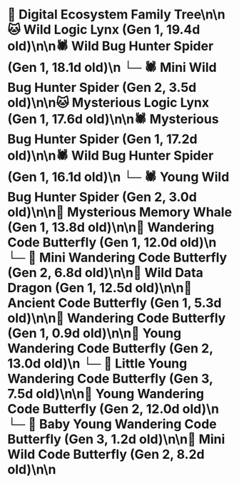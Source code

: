 # 🌳 Digital Ecosystem Family Tree\n\n🐱 Wild Logic Lynx (Gen 1, 19.4d old)\n\n🕷️ Wild Bug Hunter Spider (Gen 1, 18.1d old)\n  └─ 🕷️ Mini Wild Bug Hunter Spider (Gen 2, 3.5d old)\n\n🐱 Mysterious Logic Lynx (Gen 1, 17.6d old)\n\n🕷️ Mysterious Bug Hunter Spider (Gen 1, 17.2d old)\n\n🕷️ Wild Bug Hunter Spider (Gen 1, 16.1d old)\n  └─ 🕷️ Young Wild Bug Hunter Spider (Gen 2, 3.0d old)\n\n🐋 Mysterious Memory Whale (Gen 1, 13.8d old)\n\n🦋 Wandering Code Butterfly (Gen 1, 12.0d old)\n  └─ 🦋 Mini Wandering Code Butterfly (Gen 2, 6.8d old)\n\n🐉 Wild Data Dragon (Gen 1, 12.5d old)\n\n🦋 Ancient Code Butterfly (Gen 1, 5.3d old)\n\n🦋 Wandering Code Butterfly (Gen 1, 0.9d old)\n\n🦋 Young Wandering Code Butterfly (Gen 2, 13.0d old)\n  └─ 🦋 Little Young Wandering Code Butterfly (Gen 3, 7.5d old)\n\n🦋 Young Wandering Code Butterfly (Gen 2, 12.0d old)\n  └─ 🦋 Baby Young Wandering Code Butterfly (Gen 3, 1.2d old)\n\n🦋 Mini Wild Code Butterfly (Gen 2, 8.2d old)\n\n